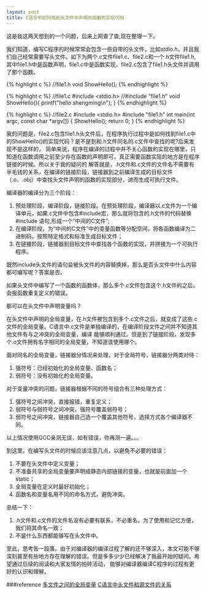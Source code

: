 ```yaml
---
layout: post
title: C语言中如何找到头文件中声明的函数的实现代码
---
```

这是我这两天想到的一个问题，后来上网查了查,现在整理一下。

我们知道，编写C程序的时候常常会包含一些自带的头文件，比如*stdio.h*，并且我们自己经常需要写头文件。如下为两个.c文件file1.c、file2.c和一个.h文件file1.h,
其中file1.h中是函数声明，file1.c中是函数实现，file2.c包含了file1.h头文件并调用了那个函数。

{%  highlight c %}
//file1.h
void ShowHello();
{% endhighlight %}

{%  highlight c %}
//file1.c
#include <stdio.h>
//#include "file1.h"
void ShowHello(){
	printf("hello shengming\n");
}
{% endhighlight %}

{%  highlight c %}
//file2.c
#include <stdio.h>
#include "file1.h"
int main(int argc, const char *argv[])
{
	ShowHello();
	return 0;
}
{% endhighlight %}

我的问题是，file2.c包含file1.h头文件后，在程序执行过程中是如何找到file1.c中的ShowHello()的实现代码？是不是到和.h文件同名的.c文件中查找的呢?后来发现不是这样的，
简单来说，程序在编译的过程中并不关心函数的实现在哪里，只知道在函数调用之前至少存在函数的声明即可，真正需要函数实现的地方是在程序链接的时候。所以关于我的疑问的
解答就是，.h文件和.c文件的文件名不需要有半毛钱的关系，在编译的链接阶段，链接器到之前编译生成的目标文件（.o、.obj）中查找头文件声明的函数的实现部分，进而生成可执行文件。

编译器的编译分为三个阶段：

1. 预处理阶段，编译阶段，链接阶段。在预处理阶段，编译器以.c文件为一个编译单元，如果.c文件中包含#include宏，那么就将包含的.h文件的代码替换#include
语句,形成一个“中间的C文件”;
2. 在编译阶段，为“中间的C文件”中的变量函数等分配空间，将各函数编译为二进制码，按照特定格式和标准生成目标文件；
3. 在链接阶段，链接器到目标文件中查找各个函数的实现，并拼接为一个可执行程序。

既然include头文件的语句会被头文件的内容替换掉，那么是否头文件中什么内容都可编写呢？答案是否。

如果头文件中编写了一个函数的函数体，那么多个.c文件包含这个.h文件的之后，会报函数重复定义的错误。

那可以在头文件中声明变量吗？

在头文件中声明的全局变量，在.h文件被包含到多个.c文件之后，就变成了这些.c文件的全局变量。C语言中.c文件是单独编译的，在编译阶段文件之间并不知道其他文件有与之冲突的全局变量，编译
能够顺利通过。但是到了链接阶段，发现多个.o文件拥有名字相同的全局变量，不知道该使用哪个。

面对同名的全局变量，链接器分情况来处理，对于全局符号，链接器分两类对待：
1. 强符号：已经初始化的全局变量、函数名；
2. 弱符号：没有初始化的全局变量。

对于变量冲突的问题，链接器根据不同的符号组合有三种处理方式：
1. 强符号之间冲突，直接报错，重复定义；
2. 弱符号与弱符号之间冲突，强符号覆盖弱符号；
3. 弱符号之间冲突，链接器自己选一个覆盖其他符号，选择方式各个编译器不同。

以上情况使用GCC亲测无误，如有错误，你再测一遍。。。

到这里，在编写头文件的时候应该注意几点，以避免不必要的错误：
1. 不要在头文件中定义变量；
2. 不准备共享的全局变量要声明成静态内部链接的变量，也就是前面加一个static；
3. 全局变量在定义时最好初始化；
4. 函数名和变量名用不同的命名方式，避免冲突。

总结一下：
1. .h文件和.c文件的文件名没有必要有联系，不必重名，为了使用和记忆方便，我们将其命名一致；
2. 不是什么东西都能够写在头文件中。

至此，思考告一段落。由于对编译器的编译过程了解的还不够深入，本文可能不够深刻甚至有些地方存在理解的错误。但是多多少少已经解决了我最开始的疑问。希望通过后续的阅读和大家友情的拍砖活动，
能够对编译器编译C程序的过程有更好的认识和理解。

###reference
<a href="http://www.cnblogs.com/rcgn/p/3203332.html" target="_blank">多文件之间的全局变量</a>
<a href="http://www.cnblogs.com/infiniti/archive/2013/03/19/2968689.html" target="_blank">C语言中头文件和源文件的关系</a>
